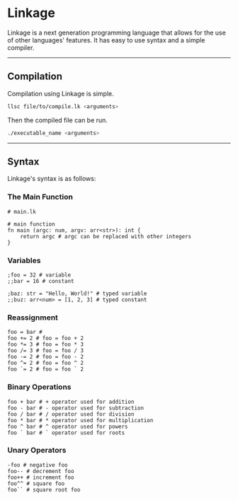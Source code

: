 # Linkage

Linkage is a next generation programming language that allows for the use of other languages' features.
It has easy to use syntax and a simple compiler.

---

## Compilation

Compilation using Linkage is simple.

```sh
llsc file/to/compile.lk <arguments>
```

Then the compiled file can be run.

```sh
./executable_name <arguments>
```

---

## Syntax

Linkage's syntax is as follows:

### The Main Function

```
# main.lk

# main function
fn main (argc: num, argv: arr<str>): int {
    return argc # argc can be replaced with other integers
}
```

### Variables

```
;foo = 32 # variable
;;bar = 16 # constant

;baz: str = "Hello, World!" # typed variable
;;buz: arr<num> = [1, 2, 3] # typed constant
```

### Reassignment

```
foo = bar #
foo += 2 # foo = foo + 2
foo *= 3 # foo = foo * 3
foo /= 3 # foo = foo / 3
foo -= 2 # foo = foo - 2
foo ^= 2 # foo = foo ^ 2
foo `= 2 # foo = foo ` 2
```

### Binary Operations

```
foo + bar # + operator used for addition
foo - bar # - operator used for subtraction
foo / bar # / operator used for division
foo * bar # * operator used for multiplication
foo ^ bar # ^ operator used for powers
foo ` bar # ` operator used for roots
```

### Unary Operators

```
-foo # negative foo
foo-- # decrement foo
foo++ # increment foo
foo^^ # square foo
foo`` # square root foo
```
